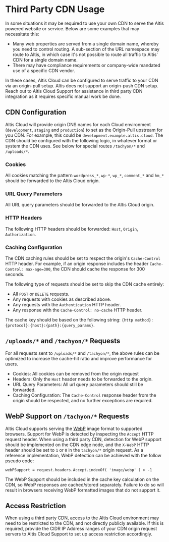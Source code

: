 # Third Party CDN Usage

In some situations it may be required to use your own CDN to serve the Altis powered website or service. Below are some examples that may necessitate this:

- Many web properties are served from a single domain name, whereby you need to control routing. A sub-section of the URL namespace may route to Altis, in which case it's not possible to route all traffic to Altis' CDN for a single domain name.
- There may have compliance requirements or company-wide mandated use of a specific CDN vendor.

In these cases, Altis Cloud can be configured to serve traffic to your CDN via an origin-pull setup. Altis does not support an origin-push CDN  setup. Reach out to Altis Cloud Support for assistance in third party CDN integration as it requires specific manual work be done.

## CDN Configuration

Altis Cloud will provide origin DNS names for each Cloud environment (`development`, `staging` and `production`) to set as the Origin-Pull upstream for you CDN. For example, this could be `development.example.altis.cloud`. The CDN should be configured with the following logic, in whatever format or system the CDN uses. See below for special routes `/tachyon/*` and `/uploads/*`.

### Cookies

All cookies matching the pattern `wordpress_*`, `wp-*`, `wp_*`, `comment_*` and `hm_*` should be forwarded to the Altis Cloud origin.

### URL Query Parameters

All URL query parameters should be forwarded to the Altis Cloud origin.

### HTTP Headers

The following HTTP headers should be forwarded: `Host`, `Origin`, `Authorization`.

### Caching Configuration

The CDN caching rules should be set to respect the origin's `Cache-Control` HTTP header. For example, if an origin response includes the header `Cache-Control: max-age=300`, the CDN should cache the response for 300 seconds.

The following type of requests should be set to skip the CDN cache entirely:

- All `POST` or `DELETE` requests.
- Any requests with cookies as described above.
- Any requests with the `Authentication` HTTP header.
- Any response with the `Cache-Control: no-cache` HTTP header.

The cache key should be based on the following string: `{http method}:{protocol}:{host}:{path}:{query_params}`.

## `/uploads/*` and `/tachyon/*` Requests

For all requests sent to `/uploads/*` and `/tachyon/*`, the above rules can be optimized to increase the cache-hit ratio and improve performance for users.

- Cookies: All cookies can be removed from the origin request
- Headers: Only the `Host` header needs to be forwarded to the origin.
- URL Query Parameters: All url query parameters should still be forwarded.
- Caching Configuration: The `Cache-Control` response header from the origin should be respected, and no further exceptions are required.

## WebP Support on `/tachyon/*` Requests

Altis Cloud supports serving the [WebP](https://en.wikipedia.org/wiki/WebP) image format to supported browsers. Support for WebP is detected by inspecting the `Accept` HTTP request header. When using a third party CDN, detection for WebP support should be implemented on the CDN edge node, and the `X-WebP` HTTP header should be set to `1` or `0` in the `tachyon/*` origin request. As a reference implementation, WebP detection can be achieved with the follow pseudo code:

```
webPSupport = request.headers.Accept.indexOf( 'image/webp' ) > -1
```

The WebP Support should be included in the cache key calculation on the CDN, so WebP responses are cached/stored separately. Failure to do so will result in browsers receiving WebP formatted images that do not support it.

## Access Restriction

When using a third party CDN, access to the Altis Cloud environment may need to be restricted to the CDN, and not directly publicly available. If this is required, provide the CIDR IP Address ranges of your CDN origin request servers to Altis Cloud Support to set up access restriction accordingly.
